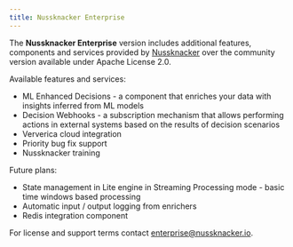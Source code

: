 ```yaml
---
title: Nussknacker Enterprise
---
```


The **Nussknacker Enterprise** version includes additional features, components and services provided 
by [Nussknacker](https://nussknacker.io/) over the community version available under Apache License 2.0.

Available features and services:
- ML Enhanced Decisions - a component that enriches your data with insights inferred from ML models
- Decision Webhooks - a subscription mechanism that allows performing actions in external systems based on the 
results of decision scenarios
- Ververica cloud integration
- Priority bug fix support
- Nussknacker training

Future plans:
- State management in Lite engine in Streaming Processing mode - basic time windows based processing 
- Automatic input / output logging from enrichers
- Redis integration component 

For license and support terms contact <enterprise@nussknacker.io>.

